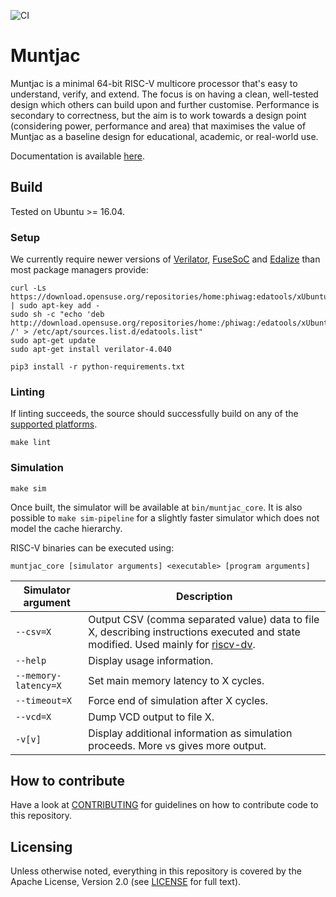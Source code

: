![CI](https://github.com/lowRISC/muntjac/workflows/CI/badge.svg)

# Muntjac

Muntjac is a minimal 64-bit RISC-V multicore processor that's easy to understand, verify, and extend. The focus is on having a clean, well-tested design which others can build upon and further customise. Performance is secondary to correctness, but the aim is to work towards a design point (considering power, performance and area) that maximises the value of Muntjac as a baseline design for educational, academic, or real-world use.

Documentation is available [here](docs/README.md).

## Build
Tested on Ubuntu >= 16.04.

### Setup
We currently require newer versions of [Verilator](https://www.veripool.org/wiki/verilator), [FuseSoC](https://github.com/olofk/fusesoc) and [Edalize](https://github.com/olofk/edalize) than most package managers provide:

```
curl -Ls https://download.opensuse.org/repositories/home:phiwag:edatools/xUbuntu_20.04/Release.key | sudo apt-key add -
sudo sh -c "echo 'deb http://download.opensuse.org/repositories/home:/phiwag:/edatools/xUbuntu_20.04/ /' > /etc/apt/sources.list.d/edatools.list"
sudo apt-get update
sudo apt-get install verilator-4.040

pip3 install -r python-requirements.txt
```

### Linting
If linting succeeds, the source should successfully build on any of the [supported platforms](flows/README.md).

```
make lint
```

### Simulation
```
make sim
```

Once built, the simulator will be available at `bin/muntjac_core`. It is also possible to `make sim-pipeline` for a slightly faster simulator which does not model the cache hierarchy.

RISC-V binaries can be executed using:

```
muntjac_core [simulator arguments] <executable> [program arguments]
```

| Simulator argument | Description |
| --- | --- |
| `--csv=X` | Output CSV (comma separated value) data to file X, describing instructions executed and state modified. Used mainly for [riscv-dv](https://github.com/google/riscv-dv). |
| `--help` | Display usage information. |
| `--memory-latency=X` | Set main memory latency to X cycles. |
| `--timeout=X` | Force end of simulation after X cycles. |
| `--vcd=X` | Dump VCD output to file X. |
| `-v[v]` | Display additional information as simulation proceeds. More `v`s gives more output. |


## How to contribute

Have a look at [CONTRIBUTING](./CONTRIBUTING.md) for guidelines on how to
contribute code to this repository.

## Licensing

Unless otherwise noted, everything in this repository is covered by the Apache
License, Version 2.0 (see [LICENSE](./LICENSE) for full text).
